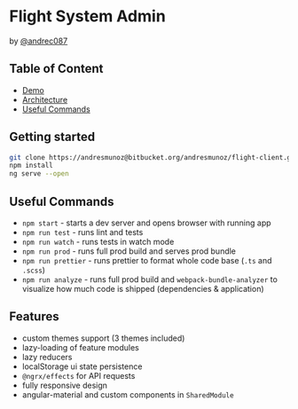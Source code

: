 # Flight System Admin 
by [@andrec087](https://twitter.com/andrec087)

## Table of Content

  * [Demo](https://youtu.be/lMivZSvZJXA)
  * [Architecture](#getting-started)
  * [Useful Commands](#useful-commands)
  

## Getting started
```bash
git clone https://andresmunoz@bitbucket.org/andresmunoz/flight-client.git
npm install
ng serve --open
```

## Useful Commands
  * `npm start` - starts a dev server and opens browser with running app
  * `npm run test` - runs lint and tests
  * `npm run watch` - runs tests in watch mode
  * `npm run prod` - runs full prod build and serves prod bundle
  * `npm run prettier` - runs prettier to format whole code base (`.ts` and `.scss`) 
  * `npm run analyze` - runs full prod build and `webpack-bundle-analyzer` to visualize how much code is shipped (dependencies & application) 


## Features

* custom themes support (3 themes included)
* lazy-loading of feature modules
* lazy reducers
* localStorage ui state persistence
* `@ngrx/effects` for API requests
* fully responsive design
* angular-material and custom components in `SharedModule`
 
